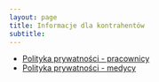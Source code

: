 ```yaml
---
layout: page
title: Informacje dla kontrahentów
subtitle: 
---
```


 * [Polityka prywatności - pracownicy](https://warg.pl/assets/RODO-kontrahent.pdf)
 * [Polityka prywatności - medycy](https://warg.pl/assets/RODO-kontrahent-medycy.pdf)
